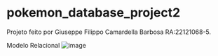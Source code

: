 # pokemon_database_project2
Projeto feito por Giuseppe Filippo Camardella Barbosa RA:22121068-5.

Modelo Relacional
![image](https://github.com/user-attachments/assets/ca3843ea-dd56-4dca-af0d-c527f8dc24fd)
